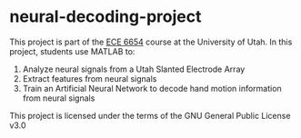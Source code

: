 # neural-decoding-project
This project is part of the [ECE 6654](https://student.apps.utah.edu/uofu/stu/ClassSchedules/main/1228/description.html?subj=ECE&catno=6654&section=001) course at the University of Utah.
In this project, students use MATLAB to:
1. Analyze neural signals from a Utah Slanted Electrode Array
2. Extract features from neural signals
3. Train an Artificial Neural Network to decode hand motion information from neural signals

This project is licensed under the terms of the GNU General Public License v3.0
